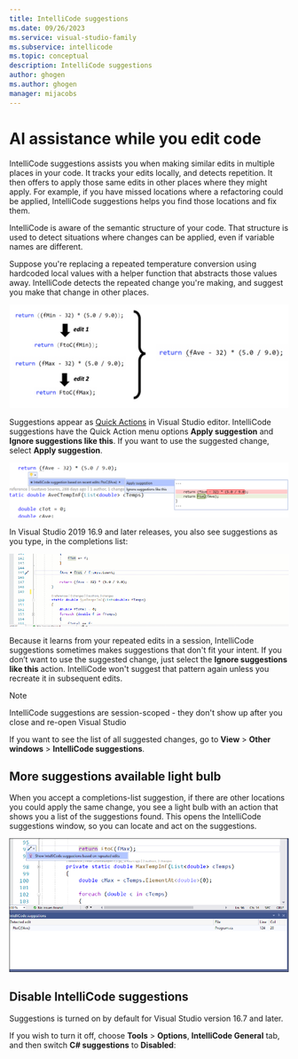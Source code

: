 ```yaml
---
title: IntelliCode suggestions
ms.date: 09/26/2023
ms.service: visual-studio-family
ms.subservice: intellicode
ms.topic: conceptual
description: IntelliCode suggestions
author: ghogen
ms.author: ghogen
manager: mijacobs
---
```

# AI assistance while you edit code

IntelliCode suggestions assists you when making similar edits in multiple places in your code. It tracks your edits locally, and detects repetition. It then offers to apply those same edits in other places where they might apply. For example, if you have missed locations where a refactoring could be applied, IntelliCode suggestions helps you find those locations and fix them.

IntelliCode is aware of the semantic structure of your code. That structure is used to detect situations where changes can be applied, even if variable names are different.

Suppose you're replacing a repeated temperature conversion using hardcoded local values with a helper function that abstracts those values away. IntelliCode detects the repeated change you're making, and suggest you make that change in other places.

![Screenshot showing suggestions showing how repeated edits lead to finding suggestions.](media/intellicode/intellicode-suggestions-illustrated.png)

Suggestions appear as [Quick Actions](/visualstudio/ide/quick-actions) in Visual Studio editor. IntelliCode suggestions have the Quick Action menu options **Apply suggestion** and **Ignore suggestions like this**. If you want to use the suggested change, select **Apply suggestion**. 

![Screenshot showing IntelliCode suggestions lightbulb.](media/intellicode/intellicode-suggestions-apply.png)

In Visual Studio 2019 16.9 and later releases, you also see suggestions as you type, in the completions list:

![Screenshot showing IntelliCode suggestions shown in completions list.](media/intellicode/intellicode-suggestions-in-completions.gif)

Because it learns from your repeated edits in a session, IntelliCode suggestions sometimes makes suggestions that don't fit your intent. If you don’t want to use the suggested change, just select the **Ignore suggestions like this** action. IntelliCode won't suggest that pattern again unless you recreate it in subsequent edits. 
 
 > [!NOTE]
 > IntelliCode suggestions are session-scoped - they don't show up after you close and re-open Visual Studio
 
If you want to see the list of all suggested changes, go to **View** > **Other windows** > **IntelliCode suggestions**. 

## More suggestions available light bulb

When you accept a completions-list suggestion, if there are other locations you could apply the same change, you see a light bulb with an action that shows you a list of the suggestions found. This opens the IntelliCode suggestions window, so you can locate and act on the suggestions. 

![Screenshot showing IntelliCode suggestions discovery.](media/intellicode/intellicode-suggestions-discovery-and-toolwindow.png)

## Disable IntelliCode suggestions

Suggestions is turned on by default for Visual Studio version 16.7 and later. 

If you wish to turn it off, choose **Tools** > **Options**, **IntelliCode General** tab, and then switch **C# suggestions** to **Disabled**:
